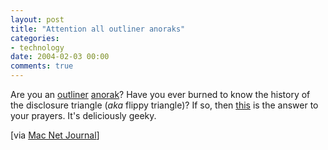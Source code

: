 ```yaml
---
layout: post
title: "Attention all outliner anoraks"
categories:
- technology
date: 2004-02-03 00:00
comments: true
---
```


<p>Are you an <a href="http://www.rousette.org.uk/mt-static/blog/archives/000455.html" title="Stuff about outliners">outliner</a> <a href="http://www.rousette.org.uk/mt-static/blog/archives/000543.html" title="Good grief - more stuff about outliners">anorak</a>? Have you ever burned to know the history of the disclosure triangle (<em>aka</em> flippy triangle)? If so, then <a href="http://www.atpm.com/10.02/atpo.shtml" title="About This Particular Macintosh - Outliner Interfaces">this</a> is the answer to your prayers. It's deliciously geeky.</p>

<p>[via <a href="http://www.whiterabbits.com/MacNetJournal/" title="Mac Net Journal">Mac Net Journal</a>]</p>


